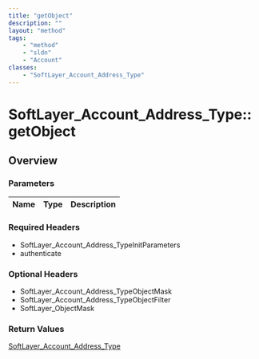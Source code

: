 ```yaml
---
title: "getObject"
description: ""
layout: "method"
tags:
    - "method"
    - "sldn"
    - "Account"
classes:
    - "SoftLayer_Account_Address_Type"
---
```

# SoftLayer_Account_Address_Type::getObject
## Overview 


### Parameters 
|Name | Type | Description |
| --- | --- | --- |


### Required Headers
* SoftLayer_Account_Address_TypeInitParameters
* authenticate

### Optional Headers
* SoftLayer_Account_Address_TypeObjectMask
* SoftLayer_Account_Address_TypeObjectFilter
* SoftLayer_ObjectMask

### Return Values
<a href='/reference/datatypes/SoftLayer_Account_Address_Type'>SoftLayer_Account_Address_Type </a>
